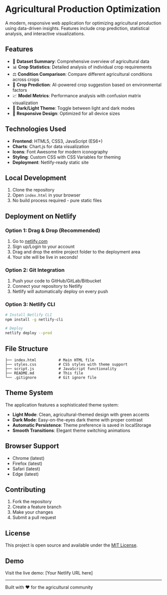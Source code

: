 # Agricultural Production Optimization

A modern, responsive web application for optimizing agricultural production using data-driven insights. Features include crop prediction, statistical analysis, and interactive visualizations.

## Features

- 🌾 **Dataset Summary**: Comprehensive overview of agricultural data
- 📊 **Crop Statistics**: Detailed analysis of individual crop requirements
- ⚖️ **Condition Comparison**: Compare different agricultural conditions across crops
- 🔮 **Crop Prediction**: AI-powered crop suggestion based on environmental factors
- 📈 **Model Metrics**: Performance analysis with confusion matrix visualization
- 🌙 **Dark/Light Theme**: Toggle between light and dark modes
- 📱 **Responsive Design**: Optimized for all device sizes

## Technologies Used

- **Frontend**: HTML5, CSS3, JavaScript (ES6+)
- **Charts**: Chart.js for data visualization
- **Icons**: Font Awesome for modern iconography
- **Styling**: Custom CSS with CSS Variables for theming
- **Deployment**: Netlify-ready static site

## Local Development

1. Clone the repository
2. Open `index.html` in your browser
3. No build process required - pure static files

## Deployment on Netlify

### Option 1: Drag & Drop (Recommended)
1. Go to [netlify.com](https://netlify.com)
2. Sign up/Login to your account
3. Drag and drop the entire project folder to the deployment area
4. Your site will be live in seconds!

### Option 2: Git Integration
1. Push your code to GitHub/GitLab/Bitbucket
2. Connect your repository to Netlify
3. Netlify will automatically deploy on every push

### Option 3: Netlify CLI
```bash
# Install Netlify CLI
npm install -g netlify-cli

# Deploy
netlify deploy --prod
```

## File Structure

```
├── index.html          # Main HTML file
├── styles.css          # CSS styles with theme support
├── script.js           # JavaScript functionality
├── README.md           # This file
└── .gitignore          # Git ignore file
```

## Theme System

The application features a sophisticated theme system:
- **Light Mode**: Clean, agricultural-themed design with green accents
- **Dark Mode**: Easy-on-the-eyes dark theme with proper contrast
- **Automatic Persistence**: Theme preference is saved in localStorage
- **Smooth Transitions**: Elegant theme switching animations

## Browser Support

- Chrome (latest)
- Firefox (latest)
- Safari (latest)
- Edge (latest)

## Contributing

1. Fork the repository
2. Create a feature branch
3. Make your changes
4. Submit a pull request

## License

This project is open source and available under the [MIT License](LICENSE).

## Demo

Visit the live demo: [Your Netlify URL here]

---

Built with ❤️ for the agricultural community
